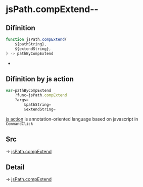 # jsPath.compExtend--

## Difinition

```js.js
function jsPath.compExtend(
	${pathString},
	${extendString},
) -> pathByCompExtend
```

- 


## Difinition by js action

```js.js
var=pathByCompExtend
	?func=jsPath.compExtend
	?args=
		&pathString=
		&extendString=
```

[js action](#) is annotation-oriented language based on javascript in `CommandClick`



## Src

-> [jsPath.compExtend](https://github.com/puutaro/CommandClick/blob/master/app/src/main/java/com/puutaro/commandclick/fragment_lib/terminal_fragment/js_interface/JsPath.kt#L27)

## Detail

-> [jsPath.compExtend](https://github.com/puutaro/CommandClick/blob/master/md/developer/js_interface/details/JsPath/compExtend.md)
